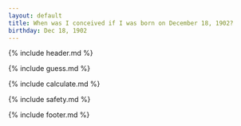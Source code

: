 ```yaml
---
layout: default
title: When was I conceived if I was born on December 18, 1902?
birthday: Dec 18, 1902
---
```


{% include header.md %}

{% include guess.md %}

{% include calculate.md %}

{% include safety.md %}

{% include footer.md %}



